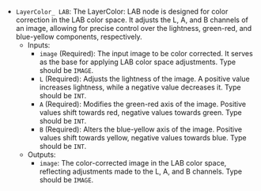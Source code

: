 - `LayerColor_ LAB`: The LayerColor: LAB node is designed for color correction in the LAB color space. It adjusts the L, A, and B channels of an image, allowing for precise control over the lightness, green-red, and blue-yellow components, respectively.
    - Inputs:
        - `image` (Required): The input image to be color corrected. It serves as the base for applying LAB color space adjustments. Type should be `IMAGE`.
        - `L` (Required): Adjusts the lightness of the image. A positive value increases lightness, while a negative value decreases it. Type should be `INT`.
        - `A` (Required): Modifies the green-red axis of the image. Positive values shift towards red, negative values towards green. Type should be `INT`.
        - `B` (Required): Alters the blue-yellow axis of the image. Positive values shift towards yellow, negative values towards blue. Type should be `INT`.
    - Outputs:
        - `image`: The color-corrected image in the LAB color space, reflecting adjustments made to the L, A, and B channels. Type should be `IMAGE`.

